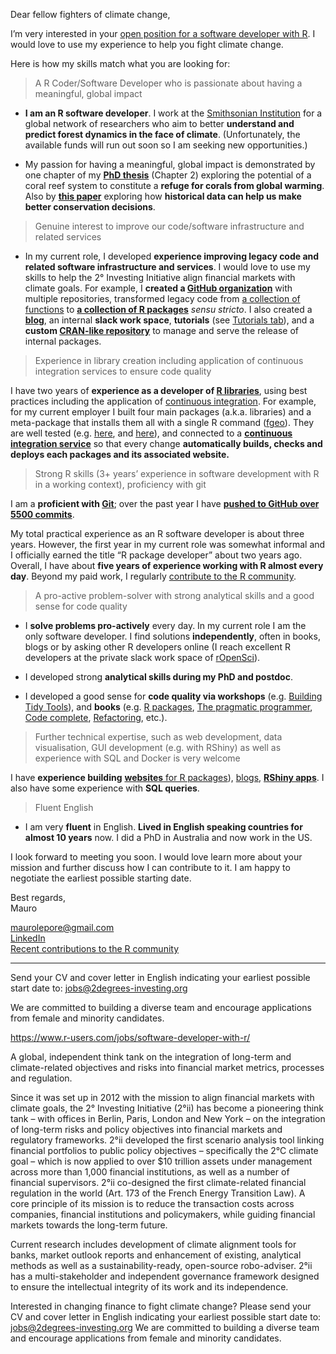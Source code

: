 
Dear fellow fighters of climate change,

I’m very interested in your [open position for a software developer with
R](https://www.r-users.com/jobs/software-developer-with-r/). I would
love to use my experience to help you fight climate change.

Here is how my skills match what you are looking for:

> A R Coder/Software Developer who is passionate about having a
> meaningful, global impact

  - **I am an R software developer**. I work at the [Smithsonian
    Institution](https://forestgeo.si.edu) for a global network of
    researchers who aim to better **understand and predict forest
    dynamics in the face of climate**. (Unfortunately, the available
    funds will run out soon so I am seeking new opportunities.)

  - My passion for having a meaningful, global impact is demonstrated by
    one chapter of my **[PhD
    thesis](http://bit.ly/mauro-lepore-phd-thesis)** (Chapter 2)
    exploring the potential of a coral reef system to constitute a
    **refuge for corals from global warming**. Also by **[this
    paper](https://onlinelibrary.wiley.com/doi/full/10.1111/cobi.12997)**
    exploring how **historical data can help us make better conservation
    decisions**.

> Genuine interest to improve our code/software infrastructure and
> related services

  - In my current role, I developed **experience improving legacy code
    and related software infrastructure and services**. I would love to
    use my skills to help the 2° Investing Initiative align financial
    markets with climate goals. For example, I **created a [GitHub
    organization](https://github.com/forestgeo)** with multiple
    repositories, transformed legacy code from [a collection of
    functions](http://ctfs.si.edu/Public/CTFSRPackage/) to **[a
    collection of R packages](https://forestgeo.github.io/fgeo/)**
    *sensu stricto*. I also created a
    **[blog](https://fgeo.netlify.com)**, an internal **slack work
    space**, **tutorials** (see [Tutorials
    tab](https://forestgeo.github.io/fgeo/)), and a **custom [CRAN-like
    repository](https://forestgeo.github.io/drat/)** to manage and serve
    the release of internal packages.

> Experience in library creation including application of continuous
> integration services to ensure code quality

I have two years of **experience as a developer of [R
libraries](https://forestgeo.github.io/fgeo/index.html#installation)**,
using best practices including the application of [continuous
integration](https://travis-ci.org/forestgeo). For example, for my
current employer I built four main packages (a.k.a. libraries) and a
meta-package that installs them all with a single R command
([fgeo](https://forestgeo.github.io/fgeo)). They are well tested (e.g.
[here](https://coveralls.io/github/forestgeo/fgeo.tool), and
[here](https://coveralls.io/github/forestgeo/fgeo.analyze)), and
connected to a **[continuous integration
service](https://travis-ci.org/forestge)** so that every change
**automatically builds, checks and deploys each packages and its
associated website.**

> Strong R skills (3+ years’ experience in software development with R
> in a working context), proficiency with git

I am a **proficient with
[Git](https://www.dropbox.com/s/yeti01v9mcj9s71/2018-11-05_git.pdf?dl=0)**;
over the past year I have **[pushed to GitHub over 5500
commits](https://github.com/maurolepore)**.

My total practical experience as an R software developer is about three
years. However, the first year in my current role was somewhat informal
and I officially earned the title “R package developer” about two years
ago. Overall, I have about **five years of experience working with R
almost every day**. Beyond my paid work, I regularly [contribute to the
R community](http://bit.ly/mauro-lepore-about).

> A pro-active problem-solver with strong analytical skills and a good
> sense for code quality

  - I **solve problems pro-actively** every day. In my current role I am
    the only software developer. I find solutions **independently**,
    often in books, blogs or by asking other R developers online (I
    reach excellent R developers at the private slack work space of
    [rOpenSci](https://ropensci.org/)).

  - I developed strong **analytical skills during my PhD and postdoc**.

  - I developed a good sense for **code quality via workshops** (e.g.
    [Building Tidy
    Tools](https://blog.rstudio.com/2018/04/09/building-tidy-tools-workshop/)),
    and **books** (e.g. [R packages](http://r-pkgs.had.co.nz/), [The
    pragmatic
    programmer](https://pragprog.com/book/tpp/the-pragmatic-programmer),
    [Code
    complete](https://www.amazon.com/Code-Complete-Practical-Handbook-Construction/dp/0735619670),
    [Refactoring](https://martinfowler.com/books/refactoring.html),
    etc.).

> Further technical expertise, such as web development, data
> visualisation, GUI development (e.g. with RShiny) as well as
> experience with SQL and Docker is very welcome

I have **experience building** [**websites** for R
packages](https://forestgeo.github.io/fgeo/)),
[blogs](https://fgeo.netlify.com), [**RShiny
apps**](https://maurolepore.shinyapps.io/plottrait/). I also have some
experience with **SQL queries**.

> Fluent English

  - I am very **fluent** in English. **Lived in English speaking
    countries for almost 10 years** now. I did a PhD in Australia and
    now work in the US.

I look forward to meeting you soon. I would love learn more about your
mission and further discuss how I can contribute to it. I am happy to
negotiate the earliest possible starting date.

Best regards,  
Mauro

<maurolepore@gmail.com>  
[LinkedIn](https://www.linkedin.com/in/mauro-lepore/)  
[Recent contributions to the R
community](http://bit.ly/mauro-lepore-about)

-----

Send your CV and cover letter in English indicating your earliest
possible start date to: <jobs@2degrees-investing.org>

We are committed to building a diverse team and encourage applications
from female and minority candidates.

<https://www.r-users.com/jobs/software-developer-with-r/>

A global, independent think tank on the integration of long-term and
climate-related objectives and risks into financial market metrics,
processes and regulation.

Since it was set up in 2012 with the mission to align financial markets
with climate goals, the 2° Investing Initiative (2°ii) has become a
pioneering think tank – with offices in Berlin, Paris, London and New
York – on the integration of long-term risks and policy objectives into
financial markets and regulatory frameworks. 2°ii developed the first
scenario analysis tool linking financial portfolios to public policy
objectives – specifically the 2°C climate goal – which is now applied to
over $10 trillion assets under management across more than 1,000
financial institutions, as well as a number of financial supervisors.
2°ii co-designed the first climate-related financial regulation in the
world (Art. 173 of the French Energy Transition Law). A core principle
of its mission is to reduce the transaction costs across companies,
financial institutions and policymakers, while guiding financial markets
towards the long-term future.

Current research includes development of climate alignment tools for
banks, market outlook reports and enhancement of existing, analytical
methods as well as a sustainability-ready, open-source robo-adviser.
2°ii has a multi-stakeholder and independent governance framework
designed to ensure the intellectual integrity of its work and its
independence.

Interested in changing finance to fight climate change? Please send your
CV and cover letter in English indicating your earliest possible start
date to: <jobs@2degrees-investing.org> We are committed to building a
diverse team and encourage applications from female and minority
candidates.
